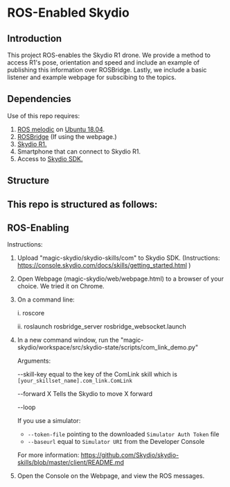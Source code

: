 # ROS-Enabled Skydio

## Introduction

This project ROS-enables the Skydio R1 drone. We provide a method to access R1's pose, orientation and speed and include an example of publishing this information over ROSBridge. Lastly, we include a basic listener and example webpage for subscibing to the topics. 


## Dependencies

Use of this repo requires:  
1. [ROS melodic](http://wiki.ros.org/melodic) on [Ubuntu 18.04](https://www.ubuntu.com/download/desktop). 
2. [ROSBridge](http://wiki.ros.org/rosbridge_suite) (If using the webpage.)
2. [Skydio R1.](https://www.skydio.com/)
3. Smartphone that can connect to Skydio R1. 
4. Access to [Skydio SDK.](https://www.skydio.com/developer/)


## Structure 

This repo is structured as follows: 
- 

## ROS-Enabling

Instructions: 

1. Upload "magic-skydio/skydio-skills/com" to Skydio SDK. (Instructions: https://console.skydio.com/docs/skills/getting_started.html ) 
2. Open Webpage (magic-skydio/web/webpage.html) to a browser of your choice. We tried it on Chrome. 
3. On a command line: 

    i. roscore
    
    ii. roslaunch rosbridge_server rosbridge_websocket.launch
    
4. In a new command window, run the "magic-skydio/workspace/src/skydio-state/scripts/com_link_demo.py" 

    Arguments: 
    
    --skill-key equal to the key of the ComLink skill which is `[your_skillset_name].com_link.ComLink`
    
    --forward X Tells the Skydio to move X forward
    
    --loop 
     
    If you use a simulator: 
    - `--token-file` pointing to the downloaded `Simulator Auth Token` file
    - `--baseurl` equal to `Simulator URI` from the Developer Console

    For more information: https://github.com/Skydio/skydio-skills/blob/master/client/README.md

5. Open the Console on the Webpage, and view the ROS messages.

